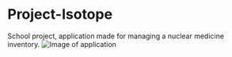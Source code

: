 # Project-Isotope
School project, application made for managing a nuclear medicine inventory.
![Image of application](https://gyazo.com/0b1b5eae42c256e95eec91be77538826)

